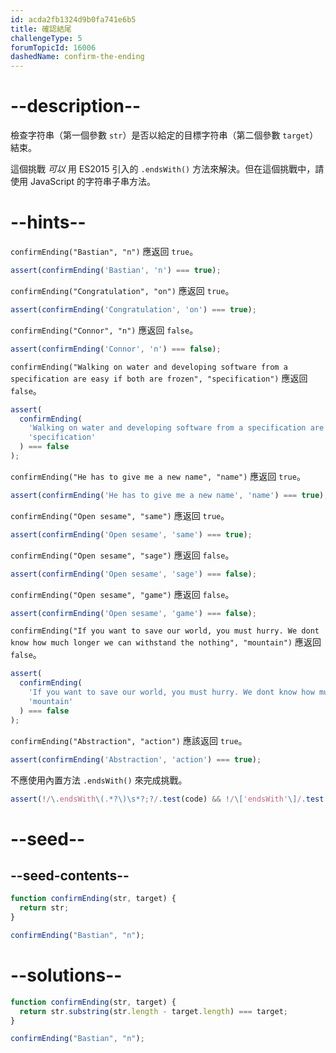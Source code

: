 ```yaml
---
id: acda2fb1324d9b0fa741e6b5
title: 確認結尾
challengeType: 5
forumTopicId: 16006
dashedName: confirm-the-ending
---
```


# --description--

檢查字符串（第一個參數 `str`）是否以給定的目標字符串（第二個參數 `target`）結束。

這個挑戰 *可以* 用 ES2015 引入的 `.endsWith()` 方法來解決。但在這個挑戰中，請使用 JavaScript 的字符串子串方法。

# --hints--

`confirmEnding("Bastian", "n")` 應返回 `true`。

```js
assert(confirmEnding('Bastian', 'n') === true);
```

`confirmEnding("Congratulation", "on")` 應返回 `true`。

```js
assert(confirmEnding('Congratulation', 'on') === true);
```

`confirmEnding("Connor", "n")` 應返回 `false`。

```js
assert(confirmEnding('Connor', 'n') === false);
```

`confirmEnding("Walking on water and developing software from a specification are easy if both are frozen", "specification")` 應返回 `false`。

```js
assert(
  confirmEnding(
    'Walking on water and developing software from a specification are easy if both are frozen',
    'specification'
  ) === false
);
```

`confirmEnding("He has to give me a new name", "name")` 應返回 `true`。

```js
assert(confirmEnding('He has to give me a new name', 'name') === true);
```

`confirmEnding("Open sesame", "same")` 應返回 `true`。

```js
assert(confirmEnding('Open sesame', 'same') === true);
```

`confirmEnding("Open sesame", "sage")` 應返回 `false`。

```js
assert(confirmEnding('Open sesame', 'sage') === false);
```

`confirmEnding("Open sesame", "game")` 應返回 `false`。

```js
assert(confirmEnding('Open sesame', 'game') === false);
```

`confirmEnding("If you want to save our world, you must hurry. We dont know how much longer we can withstand the nothing", "mountain")` 應返回 `false`。

```js
assert(
  confirmEnding(
    'If you want to save our world, you must hurry. We dont know how much longer we can withstand the nothing',
    'mountain'
  ) === false
);
```

`confirmEnding("Abstraction", "action")` 應該返回 `true`。

```js
assert(confirmEnding('Abstraction', 'action') === true);
```

不應使用內置方法 `.endsWith()` 來完成挑戰。

```js
assert(!/\.endsWith\(.*?\)\s*?;?/.test(code) && !/\['endsWith'\]/.test(code));
```

# --seed--

## --seed-contents--

```js
function confirmEnding(str, target) {
  return str;
}

confirmEnding("Bastian", "n");
```

# --solutions--

```js
function confirmEnding(str, target) {
  return str.substring(str.length - target.length) === target;
}

confirmEnding("Bastian", "n");
```
